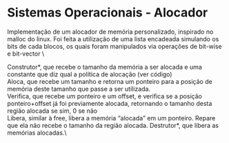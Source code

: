 # Sistemas Operacionais - Alocador

Implementação de um alocador de memória personalizado, inspirado no malloc do linux. Foi feita a utilização de uma lista encadeada simulando os bits de cada blocos, os quais foram manipulados via operações de bit-wise e bit-vector \

Construtor*, que recebe o tamanho da memória a ser alocada e uma constante que diz qual a política de alocação (ver código)\
Aloca, que recebe um tamanho e retorna um ponteiro para a posição de memória deste tamanho que passe a ser utilizada.\
Verifica, que recebe um ponteiro e um offset, e verifica se a posição ponteiro+offset já foi previamente alocada, retornando o tamanho desta região alocada se sim, 0 se não\
Libera, similar à free, libera a memória “alocada” em um ponteiro. Repare que ela não recebe o tamanho da região alocada.
Destrutor*, que libera as memórias alocadas.\
